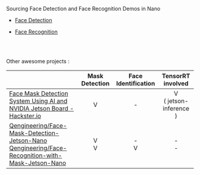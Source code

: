 Sourcing Face Detection and Face Recognition Demos in Nano



- [Face Detection](./face%20detection.md)

- [Face Recognition](./face%20recognition.md)


</br>
</br>

Other awesome projects :

|                                                                                                                                                                                                                                                                                                                                                                                                  | Mask Detection | Face Identification | TensorRT involved |
| ------------------------------------------------------------------------------------------------------------------------------------------------------------------------------------------------------------------------------------------------------------------------------------------------------------------------------------------------------------------------------------------------ | :------------: | :-----------------: | :---: |
| [Face Mask Detection System Using AI and NVIDIA Jetson Board - Hackster.io](https://www.hackster.io/shahizat005/face-mask-detection-system-using-ai-and-nvidia-jetson-board-3cfae7)                                                                                                                                                                                                              |        V        |    -                  | V </br> ( jetson-inference ) |
| [Qengineering/Face-Mask-Detection-Jetson-Nano](https://github.com/Qengineering/Face-Mask-Detection-Jetson-Nano) </br> [Qengineering/Face-Recognition-with-Mask-Jetson-Nano](https://github.com/Qengineering/Face-Recognition-with-Mask-Jetson-Nano) |        V </br> V        |     - </br> V           | - </br> - |

